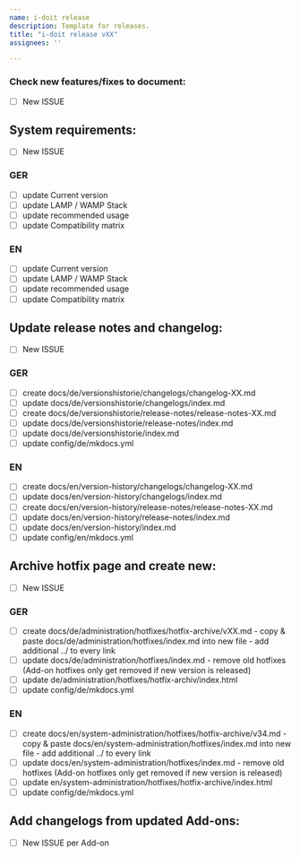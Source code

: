 ```yaml
---
name: i-doit release
description: Template for releases.
title: "i-doit release vXX"
assignees: ''

---
```


### Check new features/fixes to document:

- [ ] New ISSUE

## System requirements:

- [ ] New ISSUE

### GER

- [ ] update Current version
- [ ] update LAMP / WAMP Stack
- [ ] update recommended usage
- [ ] update Compatibility matrix

### EN

- [ ] update Current version
- [ ] update LAMP / WAMP Stack
- [ ] update recommended usage
- [ ] update Compatibility matrix

##  Update release notes and changelog:

- [ ] New ISSUE

### GER

- [ ] create docs/de/versionshistorie/changelogs/changelog-XX.md
- [ ] update docs/de/versionshistorie/changelogs/index.md
- [ ] create docs/de/versionshistorie/release-notes/release-notes-XX.md
- [ ] update docs/de/versionshistorie/release-notes/index.md
- [ ] update docs/de/versionshistorie/index.md
- [ ] update config/de/mkdocs.yml

### EN

- [ ] create docs/en/version-history/changelogs/changelog-XX.md
- [ ] update docs/en/version-history/changelogs/index.md
- [ ] create docs/en/version-history/release-notes/release-notes-XX.md
- [ ] update docs/en/version-history/release-notes/index.md
- [ ] update docs/en/version-history/index.md
- [ ] update config/en/mkdocs.yml

## Archive hotfix page and create new:

- [ ] New ISSUE

### GER

- [ ] create docs/de/administration/hotfixes/hotfix-archive/vXX.md
      - copy & paste docs/de/administration/hotfixes/index.md into new file
      - add additional ../ to every link
- [ ] update docs/de/administration/hotfixes/index.md
      - remove old hotfixes (Add-on hotfixes only get removed if new version is released) 
- [ ] update de/administration/hotfixes/hotfix-archiv/index.html
- [ ] update config/de/mkdocs.yml

### EN

- [ ] create docs/en/system-administration/hotfixes/hotfix-archive/v34.md
      - copy & paste docs/en/system-administration/hotfixes/index.md into new file
      - add additional ../ to every link
- [ ] update docs/en/system-administration/hotfixes/index.md
      - remove old hotfixes (Add-on hotfixes only get removed if new version is released) 
- [ ] update en/system-administration/hotfixes/hotfix-archive/index.html
- [ ] update config/de/mkdocs.yml

## Add changelogs from updated Add-ons:

- [ ] New ISSUE per Add-on
